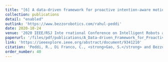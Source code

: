 ```yaml
---
title: "[6] A data-driven framework for proactive intention-aware motion planning of a robot in a human environment"
collection: publications
detail: "enabled"
outlink: 'https://www.bezzorobotics.com/rahul-peddi'
date: 2020-10-24
venue: '2020 IEEE/RSJ Inte rnational Conference on Intelligent Robots and Systems (IROS)'
paperurl: '/files/pdf/publications/A_Data-driven_Framework_for_Proactive_Intention-Aware_Motion_Planning_of_a_Robot_in_a_Human_Environment.pdf'
link: 'https://ieeexplore.ieee.org/abstract/document/9341210'
citation: 'Peddi, R., Di Franco, C., <strong>Gao, S.</strong> and Bezzo, N., 2020, October. A data-driven framework for proactive intention-aware motion planning of a robot in a human environment. In 2020 IEEE/RSJ International Conference on Intelligent Robots and Systems (<strong>IROS</strong>) (pp. 5738-5744). IEEE.'
order_number: 40
---
```

